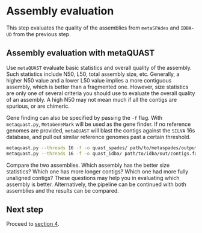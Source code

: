 # Assembly evaluation

This step evaluates the quality of the assemblies from `metaSPAdes` and `IDBA-UD` from the previous step. 

## Assembly evaluation with metaQUAST

Use `metaQUAST` evaluate basic statistics and overall quality of the assembly. Such statistics include N50, L50, total assembly size, etc. Generally, a higher N50 value and a lower L50 value implies a more contiguous assembly, which is better than a fragmented one. However, size statistics are only one of several criteria you should use to evaluate the overall quality of an assembly. A high N50 may not mean much if all the contigs are spurious, or are chimeric. 

Gene finding can also be specified by passing the `-f` flag. With `metaquast.py`, `MetaGeneMark` will be used as the gene finder. If no reference genomes are provided, `metaQUAST` will blast the contigs against the `SILVA` 16s database, and pull out similar reference genomes past a certain threshold.

```bash
metaquast.py --threads 16 -f -o quast_spades/ path/to/metaspades/output/contigs.fasta 
metaquast.py --threads 16 -f -o quast_idba/ path/to/idba/out/contigs.fa
```

Compare the two assemblies. Which assembly has the better size statistics? Which one has more longer contigs? Which one had more fully unaligned contigs? These questions may help you in evaluating which assembly is better. Alternatively, the pipeline can be continued with both assemblies and the results can be compared.

## Next step

Proceed to [section 4][section4-link].

[section4-link]: ../section_4